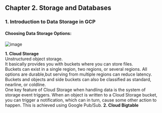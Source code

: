 ## **Chapter 2. Storage and Databases**
### 1. Introduction to Data Storage in GCP

#### Choosing Data Storage Options:
![image](https://github.com/Pallavi0804/Google-Certified-Professional-Data-Engineer/assets/86785954/47dce9c1-7986-461d-8f41-8c1886410d1b)

**1. Cloud Storage**
    <br>Unstructured object storage.
    <br>It basically provides you with buckets where you can store files.
    <br>Buckets can exist in a single region, two regions, or several regions. All options are durable,but serving from multiple regions can reduce latency.
    <br>Buckets and objects and side buckets can also be classified as standard, nearline, or coldline.
    <br>One key feature of Cloud Storage when handling data is the system of storage event triggers. When an object is written to a Cloud Storage bucket, you can trigger a notification, which can       in turn, cause some other action to happen. This is achieved using Google Pub/Sub.
**2. Cloud Bigtable**
    

